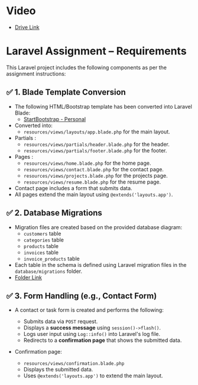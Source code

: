 # Video
- [Drive Link](https://drive.google.com/drive/folders/1Bh7UQxvFoigFDR03SwewOJIMI59iojdl?usp=sharing)

# Laravel Assignment – Requirements

This Laravel project includes the following components as per the assignment instructions:

## ✅ 1. Blade Template Conversion

- The following HTML/Bootstrap template has been converted into Laravel Blade:
  - [StartBootstrap - Personal](https://startbootstrap.com/theme/personal)
- Converted into:
    - `resources/views/layouts/app.blade.php` for the main layout.
- Partials :
    - `resources/views/partials/header.blade.php` for the header.
    - `resources/views/partials/footer.blade.php` for the footer.
- Pages :
    - `resources/views/home.blade.php` for the home page.
    - `resources/views/contact.blade.php` for the contact page.
    - `resources/views/projects.blade.php` for the projects page.
    - `resources/views/resume.blade.php` for the resume page.
- Contact page includes a form that submits data.
- All pages extend the main layout using `@extends('layouts.app')`.

## ✅ 2. Database Migrations

- Migration files are created based on the provided database diagram:
  - `customers` table
  - `categories` table
  - `products` table
  - `invoices` table
  - `invoice_products` table
- Each table in the schema is defined using Laravel migration files in the `database/migrations` folder.
- [Folder Link](https://github.com/AriyaArKa/MDL-16/tree/main/myproject/database/migrations)

## ✅ 3. Form Handling (e.g., Contact Form)

- A contact or task form is created and performs the following:
  - Submits data via `POST` request.
  - Displays a **success message** using `session()->flash()`.
  - Logs user input using `Log::info()` into Laravel's log file.
  - Redirects to a **confirmation page** that shows the submitted data.

- Confirmation page:
  - `resources/views/confirmation.blade.php`
  - Displays the submitted data.
  - Uses `@extends('layouts.app')` to extend the main layout.


